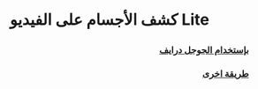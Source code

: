 # <p align="center">كشف الأجسام على الفيديو Lite</p>


### <div dir="rtl">[ بإستخدام الجوجل درايف](https://github.com/shaimadotcom/DetictionAndPrediction/blob/master/ObjectDetectionOnVideo/objdetection_tut.mp4)</div>



### <div dir="rtl">[طريقة اخرى ](https://github.com/shaimadotcom/DetictionAndPrediction/blob/master/ObjectDetectionOnVideo/objdetection_2.mp4)</div>
